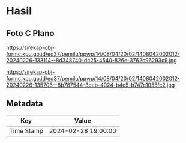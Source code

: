 # Hasil

## Foto C Plano

https://sirekap-obj-formc.kpu.go.id/ed37/pemilu/ppwp/14/08/04/20/02/1408042002012-20240226-133114--8d348740-dc25-4540-826e-3762c96293c9.jpg

https://sirekap-obj-formc.kpu.go.id/ed37/pemilu/ppwp/14/08/04/20/02/1408042002012-20240226-135708--8b787544-3ceb-4024-b4c5-b747c1055fc2.jpg


## Metadata

| Key        | Value               |
| ---------- | ------------------- |
| Time Stamp | 2024-02-28 19:00:00 |



